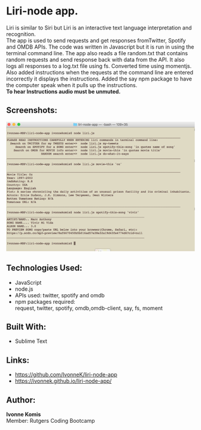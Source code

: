 # Liri-node app. 
Liri is similar to Siri but Liri is an interactive text language interpretation and recognition.<br> 
The app is used to send requests and get responses fromTwitter, Spotify and OMDB APIs. The code was written in Javascript but it is run in using the terminal command line. The app also reads a file random.txt that contains random requests and send response back with data from the API. It also logs all responses to a log.txt file using fs. Converted time using momentjs. Also added instructions when the requests at the command line are entered incorrectly it displays the instructions. Added the say npm package to have the computer speak when it pulls up the instructions.<br>
**To hear Instructions audio must be unmuted.**

## Screenshots:
![alt text](screenshots/liriscreen1.png "Liri Screen")

## Technologies Used: 
- JavaScript 
- node.js 
- APIs used: twitter, spotify and omdb
- npm packages required:<br>
request, twitter, spotify, omdb,omdb-client, say, fs, moment

## Built With:
* Sublime Text

## Links: 	
- https://github.com/IvonneK/liri-node-app
- https://ivonnek.github.io/liri-node-app/

## Author: 
**Ivonne Komis**<br>
Member: Rutgers Coding Bootcamp
